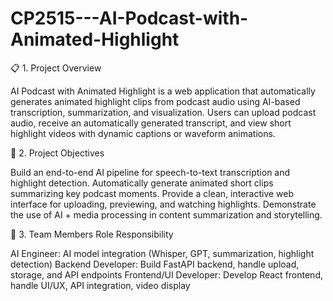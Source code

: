 # CP2515---AI-Podcast-with-Animated-Highlight

📋 1. Project Overview

AI Podcast with Animated Highlight is a web application that automatically generates animated highlight clips from podcast audio using AI-based transcription, summarization, and visualization.
Users can upload podcast audio, receive an automatically generated transcript, and view short highlight videos with dynamic captions or waveform animations.

🎯 2. Project Objectives

Build an end-to-end AI pipeline for speech-to-text transcription and highlight detection.
Automatically generate animated short clips summarizing key podcast moments.
Provide a clean, interactive web interface for uploading, previewing, and watching highlights.
Demonstrate the use of AI + media processing in content summarization and storytelling.

👥 3. Team Members Role	Responsibility

AI Engineer:	AI model integration (Whisper, GPT, summarization, highlight detection)
Backend Developer:	Build FastAPI backend, handle upload, storage, and API endpoints
Frontend/UI Developer:	Develop React frontend, handle UI/UX, API integration, video display
